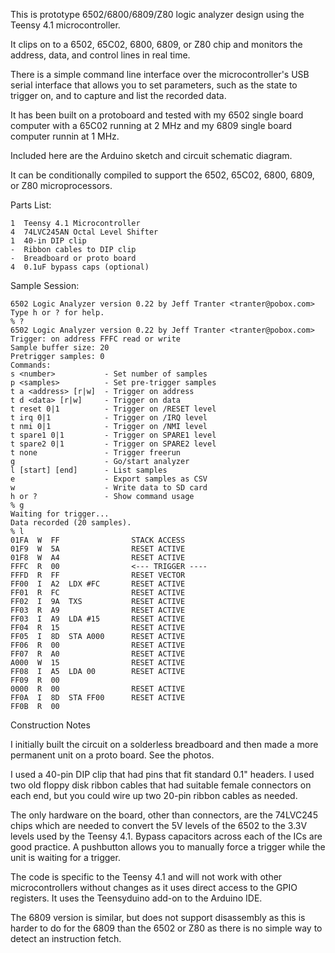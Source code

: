 This is prototype 6502/6800/6809/Z80 logic analyzer design using the
Teensy 4.1 microcontroller.

It clips on to a 6502, 65C02, 6800, 6809, or Z80 chip and monitors the
address, data, and control lines in real time.

There is a simple command line interface over the microcontroller's
USB serial interface that allows you to set parameters, such as the
state to trigger on, and to capture and list the recorded data.

It has been built on a protoboard and tested with my 6502 single board
computer with a 65C02 running at 2 MHz and my 6809 single board
computer runnin at 1 MHz.

Included here are the Arduino sketch and circuit schematic diagram.

It can be conditionally compiled to support the 6502, 65C02, 6800,
6809, or Z80 microprocessors.

Parts List:

```
1  Teensy 4.1 Microcontroller
4  74LVC245AN Octal Level Shifter
1  40-in DIP clip
-  Ribbon cables to DIP clip
-  Breadboard or proto board
4  0.1uF bypass caps (optional)
```

Sample Session:

```
6502 Logic Analyzer version 0.22 by Jeff Tranter <tranter@pobox.com>
Type h or ? for help.
% ?
6502 Logic Analyzer version 0.22 by Jeff Tranter <tranter@pobox.com>
Trigger: on address FFFC read or write
Sample buffer size: 20
Pretrigger samples: 0
Commands:
s <number>           - Set number of samples
p <samples>          - Set pre-trigger samples
t a <address> [r|w]  - Trigger on address
t d <data> [r|w]     - Trigger on data
t reset 0|1          - Trigger on /RESET level
t irq 0|1            - Trigger on /IRQ level
t nmi 0|1            - Trigger on /NMI level
t spare1 0|1         - Trigger on SPARE1 level
t spare2 0|1         - Trigger on SPARE2 level
t none               - Trigger freerun
g                    - Go/start analyzer
l [start] [end]      - List samples
e                    - Export samples as CSV
w                    - Write data to SD card
h or ?               - Show command usage
% g
Waiting for trigger...
Data recorded (20 samples).
% l
01FA  W  FF                STACK ACCESS
01F9  W  5A                RESET ACTIVE
01F8  W  A4                RESET ACTIVE
FFFC  R  00                <--- TRIGGER ----
FFFD  R  FF                RESET VECTOR
FF00  I  A2  LDX #FC       RESET ACTIVE
FF01  R  FC                RESET ACTIVE
FF02  I  9A  TXS           RESET ACTIVE
FF03  R  A9                RESET ACTIVE
FF03  I  A9  LDA #15       RESET ACTIVE
FF04  R  15                RESET ACTIVE
FF05  I  8D  STA A000      RESET ACTIVE
FF06  R  00                RESET ACTIVE
FF07  R  A0                RESET ACTIVE
A000  W  15                RESET ACTIVE
FF08  I  A5  LDA 00        RESET ACTIVE
FF09  R  00                
0000  R  00                RESET ACTIVE
FF0A  I  8D  STA FF00      RESET ACTIVE
FF0B  R  00
```

Construction Notes

I initially built the circuit on a solderless breadboard and then made
a more permanent unit on a proto board. See the photos.

I used a 40-pin DIP clip that had pins that fit standard 0.1" headers.
I used two old floppy disk ribbon cables that had suitable female
connectors on each end, but you could wire up two 20-pin ribbon cables
as needed.

The only hardware on the board, other than connectors, are the
74LVC245 chips which are needed to convert the 5V levels of the 6502
to the 3.3V levels used by the Teensy 4.1. Bypass capacitors across
each of the ICs are good practice. A pushbutton allows you to manually
force a trigger while the unit is waiting for a trigger.

The code is specific to the Teensy 4.1 and will not work with other
microcontrollers without changes as it uses direct access to the GPIO
registers. It uses the Teensyduino add-on to the Arduino IDE.

The 6809 version is similar, but does not support disassembly as this
is harder to do for the 6809 than the 6502 or Z80 as there is no
simple way to detect an instruction fetch.
